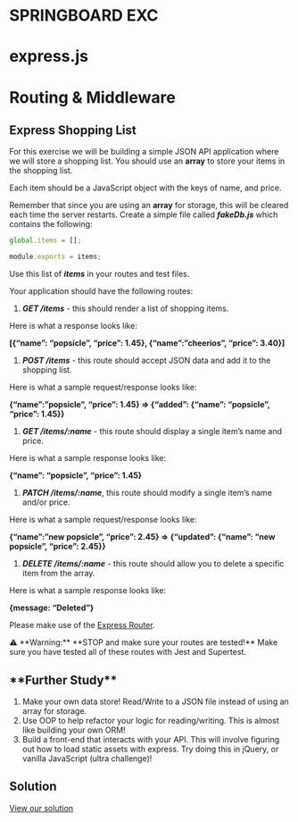# SPRINGBOARD EXC

# express.js

# Routing & Middleware

## **Express Shopping List**

For this exercise we will be building a simple JSON API application where we will store a shopping list. You should use an **array** to store your items in the shopping list.

Each item should be a JavaScript object with the keys of name, and price.

Remember that since you are using an **array** for storage, this will be cleared each time the server restarts. Create a simple file called **_fakeDb.js_** which contains the following:

```jsx
global.items = [];

module.exports = items;
```

Use this list of **_items_** in your routes and test files.

Your application should have the following routes:

1. **_GET /items_** - this should render a list of shopping items.

Here is what a response looks like:

**[{“name”: “popsicle”, “price”: 1.45}, {“name”:”cheerios”, “price”: 3.40}]**

1. **_POST /items_** - this route should accept JSON data and add it to the shopping list.

Here is what a sample request/response looks like:

**{“name”:”popsicle”, “price”: 1.45} => {“added”: {“name”: “popsicle”, “price”: 1.45}}**

1. **_GET /items/:name_** - this route should display a single item’s name and price.

Here is what a sample response looks like:

**{“name”: “popsicle”, “price”: 1.45}**

1. **_PATCH /items/:name_**, this route should modify a single item’s name and/or price.

Here is what a sample request/response looks like:

**{“name”:”new popsicle”, “price”: 2.45} => {“updated”: {“name”: “new popsicle”, “price”: 2.45}}**

1. **_DELETE /items/:name_** - this route should allow you to delete a specific item from the array.

Here is what a sample response looks like:

**{message: “Deleted”}**

Please make use of the [Express Router](https://expressjs.com/en/guide/routing.html#express.Router).

<aside>
⚠️ **Warning:** **STOP and make sure your routes are tested!** Make sure you have tested all of these routes with Jest and Supertest.

</aside>

## \***\*Further Study\*\***

1. Make your own data store! Read/Write to a JSON file instead of using an array for storage.
2. Use OOP to help refactor your logic for reading/writing. This is almost like building your own ORM!
3. Build a front-end that interacts with your API. This will involve figuring out how to load static assets with express. Try doing this in jQuery, or vanilla JavaScript (ultra challenge)!

## **Solution**

[View our solution](https://curric.springboard.com/software-engineering-career-track/default/exercises/express-shopping-list/solution/index.html)
